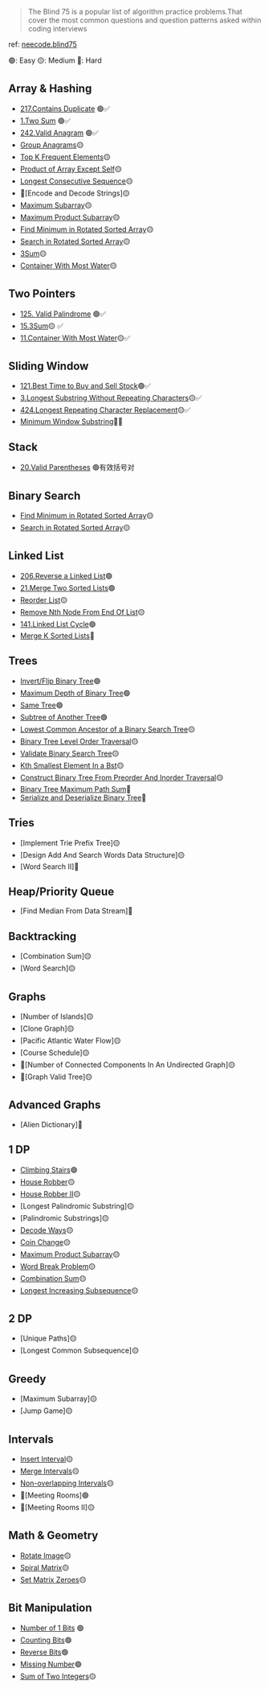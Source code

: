 > The Blind 75 is a popular list of algorithm practice problems.That cover the most common questions and question patterns asked within coding interviews

ref: [neecode.blind75](https://neetcode.io/practice)

🟢: Easy
🟡: Medium
🔴: Hard

## Array & Hashing

- [217.Contains Duplicate](https://leetcode.com/problems/contains-duplicate/) 🟢✅
- [1.Two Sum](https://leetcode.com/problems/two-sum/) 🟢✅
- [242.Valid Anagram](https://leetcode.com/problems/valid-anagram/) 🟢✅
- [Group Anagrams](https://leetcode.com/problems/group-anagrams/)🟡
- [Top K Frequent Elements](https://leetcode.com/problems/top-k-frequent-elements/)🟡
- [Product of Array Except Self](https://leetcode.com/problems/product-of-array-except-self/)🟡
- [Longest Consecutive Sequence](https://leetcode.com/problems/longest-consecutive-sequence/)🟡
- 🔐[Encode and Decode Strings]🟡
- [Maximum Subarray](https://leetcode.com/problems/maximum-subarray/)🟡
- [Maximum Product Subarray](https://leetcode.com/problems/maximum-product-subarray/)🟡
- [Find Minimum in Rotated Sorted Array](https://leetcode.com/problems/find-minimum-in-rotated-sorted-array/)🟡
- [Search in Rotated Sorted Array](https://leetcode.com/problems/search-in-rotated-sorted-array/)🟡
- [3Sum](https://leetcode.com/problems/3sum/)🟡
- [Container With Most Water](https://leetcode.com/problems/container-with-most-water/)🟡

## Two Pointers

- [125. Valid Palindrome](https://leetcode.com/problems/valid-palindrome/) 🟢✅
- [15.3Sum](https://leetcode.com/problems/3sum/)🟡 ✅
- [11.Container With Most Water](https://leetcode.com/problems/container-with-most-water/)🟡✅

## Sliding Window

- [121.Best Time to Buy and Sell Stock](https://leetcode.com/problems/best-time-to-buy-and-sell-stock/)🟢✅
- [3.Longest Substring Without Repeating Characters](https://leetcode.com/problems/longest-substring-without-repeating-characters/)🟡✅
- [424.Longest Repeating Character Replacement](https://leetcode.com/problems/longest-repeating-character-replacement/)🟡✅
- [Minimum Window Substring](https://leetcode.com/problems/minimum-window-substring/)🔴✅

## Stack

- [20.Valid Parentheses](https://leetcode.com/problems/valid-parentheses/) 🟢有效括号对

## Binary Search

- [Find Minimum in Rotated Sorted Array](https://leetcode.com/problems/find-minimum-in-rotated-sorted-array/)🟡
- [Search in Rotated Sorted Array](https://leetcode.com/problems/search-in-rotated-sorted-array/)🟡

## Linked List

- [206.Reverse a Linked List](https://leetcode.com/problems/reverse-linked-list/)🟢
- [21.Merge Two Sorted Lists](https://leetcode.com/problems/merge-two-sorted-lists/)🟢
- [Reorder List](https://leetcode.com/problems/reorder-list/)🟡
- [Remove Nth Node From End Of List](https://leetcode.com/problems/remove-nth-node-from-end-of-list/)🟡
- [141.Linked List Cycle](https://leetcode.com/problems/linked-list-cycle/)🟢
- [Merge K Sorted Lists](https://leetcode.com/problems/merge-k-sorted-lists/)🔴

## Trees

- [Invert/Flip Binary Tree](https://leetcode.com/problems/invert-binary-tree/)🟢
- [Maximum Depth of Binary Tree](https://leetcode.com/problems/maximum-depth-of-binary-tree/)🟢
- [Same Tree](https://leetcode.com/problems/same-tree/)🟢
- [Subtree of Another Tree](https://leetcode.com/problems/subtree-of-another-tree/)🟢
- [Lowest Common Ancestor of a Binary Search Tree](https://leetcode.com/problems/lowest-common-ancestor-of-a-binary-search-tree/)🟡
- [Binary Tree Level Order Traversal](https://leetcode.com/problems/binary-tree-level-order-traversal/)🟡
- [Validate Binary Search Tree](https://leetcode.com/problems/validate-binary-search-tree/)🟡
- [Kth Smallest Element In a Bst](https://leetcode.com/problems/kth-smallest-element-in-a-bst/)🟡
- [Construct Binary Tree From Preorder And Inorder Traversal](https://leetcode.com/problems/construct-binary-tree-from-preorder-and-inorder-traversal/)🟡
- [Binary Tree Maximum Path Sum](https://leetcode.com/problems/binary-tree-maximum-path-sum/)🔴
- [Serialize and Deserialize Binary Tree](https://leetcode.com/problems/serialize-and-deserialize-binary-tree/)🔴

## Tries

- [Implement Trie Prefix Tree]🟡
- [Design Add And Search Words Data Structure]🟡
- [Word Search II]🔴

## Heap/Priority Queue

- [Find Median From Data Stream]🔴

## Backtracking

- [Combination Sum]🟡
- [Word Search]🟡

## Graphs

- [Number of Islands]🟡
- [Clone Graph]🟡
- [Pacific Atlantic Water Flow]🟡
- [Course Schedule]🟡
- 🔐[Number of Connected Components In An Undirected Graph]🟡
- 🔐[Graph Valid Tree]🟡

## Advanced Graphs

- [Alien Dictionary]🔴

## 1 DP

- [Climbing Stairs](https://leetcode.com/problems/climbing-stairs/)🟢
- [House Robber](https://leetcode.com/problems/house-robber/)🟡
- [House Robber II](https://leetcode.com/problems/house-robber-ii/)🟡
- [Longest Palindromic Substring]🟡
- [Palindromic Substrings]🟡
- [Decode Ways](https://leetcode.com/problems/decode-ways/)🟡
- [Coin Change](https://leetcode.com/problems/coin-change/)🟡
- [Maximum Product Subarray](https://leetcode.com/problems/maximum-product-subarray/)🟡
- [Word Break Problem](https://leetcode.com/problems/word-break/)🟡
- [Combination Sum](https://leetcode.com/problems/combination-sum-iv/)🟡
- [Longest Increasing Subsequence](https://leetcode.com/problems/longest-increasing-subsequence/)🟡

## 2 DP

- [Unique Paths]🟡
- [Longest Common Subsequence]🟡

## Greedy

- [Maximum Subarray]🟡
- [Jump Game]🟡

## Intervals

- [Insert Interval](https://leetcode.com/problems/insert-interval/)🟡
- [Merge Intervals](https://leetcode.com/problems/merge-intervals/)🟡
- [Non-overlapping Intervals](https://leetcode.com/problems/non-overlapping-intervals/)🟡
- 🔐[Meeting Rooms]🟢
- 🔐[Meeting Rooms II]🟡

## Math & Geometry

- [Rotate Image](https://leetcode.com/problems/rotate-image/)🟡
- [Spiral Matrix](https://leetcode.com/problems/spiral-matrix/)🟡
- [Set Matrix Zeroes](https://leetcode.com/problems/set-matrix-zeroes/)🟡

## Bit Manipulation

- [Number of 1 Bits](https://leetcode.com/problems/number-of-1-bits/) 🟢
- [Counting Bits](https://leetcode.com/problems/counting-bits/)🟢
- [Reverse Bits](https://leetcode.com/problems/reverse-bits/)🟢
- [Missing Number](https://leetcode.com/problems/missing-number/)🟢
- [Sum of Two Integers](https://leetcode.com/problems/sum-of-two-integers/)🟡
